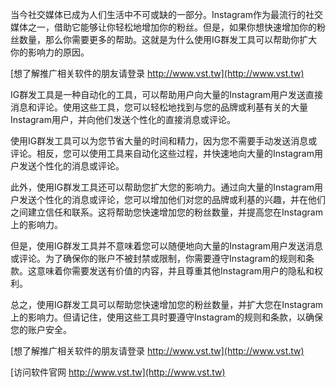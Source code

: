 当今社交媒体已成为人们生活中不可或缺的一部分。Instagram作为最流行的社交媒体之一，借助它能够让你轻松地增加你的粉丝。但是，如果你想快速增加你的粉丝数量，那么你需要更多的帮助。这就是为什么使用IG群发工具可以帮助你扩大你的影响力的原因。

[想了解推广相关软件的朋友请登录 http://www.vst.tw](http://www.vst.tw)

IG群发工具是一种自动化的工具，可以帮助用户向大量的Instagram用户发送直接消息和评论。使用这些工具，您可以轻松地找到与您的品牌或利基有关的大量Instagram用户，并向他们发送个性化的直接消息或评论。

使用IG群发工具可以为您节省大量的时间和精力，因为您不需要手动发送消息或评论。相反，您可以使用工具来自动化这些过程，并快速地向大量的Instagram用户发送个性化的消息或评论。

此外，使用IG群发工具还可以帮助您扩大您的影响力。通过向大量的Instagram用户发送个性化的消息或评论，您可以增加他们对您的品牌或利基的兴趣，并在他们之间建立信任和联系。这将帮助您快速增加您的粉丝数量，并提高您在Instagram上的影响力。

但是，使用IG群发工具并不意味着您可以随便地向大量的Instagram用户发送消息或评论。为了确保你的账户不被封禁或限制，你需要遵守Instagram的规则和条款。这意味着你需要发送有价值的内容，并且尊重其他Instagram用户的隐私和权利。

总之，使用IG群发工具可以帮助您快速增加您的粉丝数量，并扩大您在Instagram上的影响力。但请记住，使用这些工具时要遵守Instagram的规则和条款，以确保您的账户安全。

[想了解推广相关软件的朋友请登录 http://www.vst.tw](http://www.vst.tw)


[访问软件官网 http://www.vst.tw](http://www.vst.tw)
